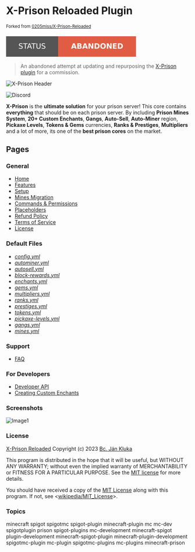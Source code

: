 # X-Prison Reloaded Plugin

<sup>Forked from <a href="https://github.com/0205miss/X-Prison-Reloaded">0205miss/X-Prison-Reloaded</a></sup>

[![Project Status: Abandoned](./assets/images/badges/status.svg)](./)

> An abandoned attempt at updating and repurposing the [X-Prison plugin](https://github.com/Drawethree/X-Prison) for a commission.

![X-Prison Header](https://imgur.com/Hrv0YkI.png)

![Discord](https://img.shields.io/discord/716145013276278815?label=Discord&logo=Discord)

**X-Prison** is the **ultimate solution** for your prison server! This core contains **everything** that should be on each prison server. By including **Prison Mines System**, **20+ Custom Enchants**, **Gangs**, **Auto-Sell**, **Auto-Miner** region, **Pickaxe Levels**, **Tokens & Gems** currencies, **Ranks & Prestiges**, **Multipliers** and a lot of more, its one of the **best prison cores** on the market.

## Pages

### General
* [Home](https://github.com/Drawethree/X-Prison/wiki)
* [Features](https://github.com/Drawethree/X-Prison/wiki/Features)
* [Setup](https://github.com/Drawethree/X-Prison/wiki/Setup)
* [Mines Migration](https://github.com/Drawethree/X-Prison/wiki/Migrating-Mines)
* [Commands & Permissions](https://github.com/Drawethree/X-Prison/wiki/Commands-&-Permissions)
* [Placeholders](https://github.com/Drawethree/X-Prison/wiki/Placeholders)
* [Refund Policy](https://github.com/Drawethree/X-Prison/blob/main/refund-policy.pdf)
* [Terms of Service](https://github.com/Drawethree/X-Prison/blob/main/terms-of-service.pdf)
* [License](#license)

### Default Files
* [_config.yml_](https://github.com/Drawethree/X-Prison/wiki/config.yml)
* [_autominer.yml_](https://github.com/Drawethree/X-Prison/wiki/autominer.yml)
* [_autosell.yml_](https://github.com/Drawethree/X-Prison/wiki/autosell.yml)
* [_block-rewards.yml_](https://github.com/Drawethree/X-Prison/wiki/block-rewards.yml)
* [_enchants.yml_](https://github.com/Drawethree/X-Prison/wiki/enchants.yml)
* [_gems.yml_](https://github.com/Drawethree/X-Prison/wiki/gems.yml)
* [_multipliers.yml_](https://github.com/Drawethree/X-Prison/wiki/multipliers.yml)
* [_ranks.yml_](https://github.com/Drawethree/X-Prison/wiki/ranks.yml)
* [_prestiges.yml_](https://github.com/Drawethree/X-Prison/wiki/prestiges.yml)
* [_tokens.yml_](https://github.com/Drawethree/X-Prison/wiki/tokens.yml)
* [_pickaxe-levels.yml_](https://github.com/Drawethree/X-Prison/wiki/pickaxe-levels.yml)
* [_gangs.yml_](https://github.com/Drawethree/X-Prison/wiki/gangs.yml)
* [_mines.yml_](https://github.com/Drawethree/X-Prison/wiki/mines.yml)

### Support

* [FAQ](https://github.com/Drawethree/X-Prison/wiki/Frequently-Asked-Questions)

### For Developers

* [Developer API](https://github.com/Drawethree/X-Prison/wiki/Developer-API)
* [Creating Custom Enchants](https://github.com/Drawethree/X-Prison/wiki/Creating-Custom-Enchants)

### Screenshots

![Image1](https://imgur.com/LdQmnhk.png)

### License

[X-Prison Reloaded](https://github.com/Drawethree/X-Prison) Copyright (c) 2023 [Bc. Ján Kluka](https://github.com/Drawethree)

This program is distributed in the hope that it will be useful, but WITHOUT ANY WARRANTY; without even the implied warranty of MERCHANTABILITY or FITNESS FOR A PARTICULAR PURPOSE. See the [MIT license](./LICENSE) for more details.

You should have received a copy of the [MIT License](./LICENSE) along with this program. If not, see <[wikipedia/MIT_License](https://en.wikipedia.org/wiki/MIT_License)>.

### Topics

minecraft spigot spigotmc spigot-plugin minecraft-plugin mc mc-dev spigotplugin prison spigot-plugins mc-development minecraft-spigot plugin-development minecraft-spigot-plugin minecraft-plugin-development spigotmc-plugin mc-plugin spigotmc-plugins mc-plugins minecraft-prison

